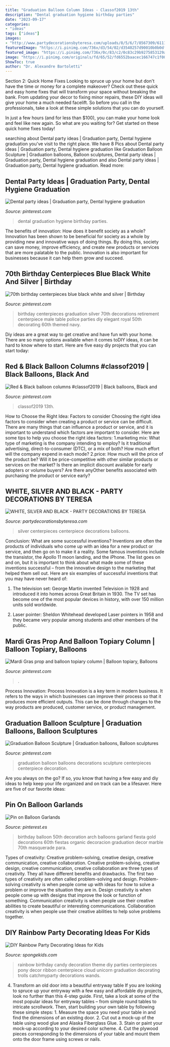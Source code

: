 ```yaml
---
title: "Graduation Balloon Column Ideas - Classof2019 13th"
description: "Dental graduation hygiene birthday parties"
date: "2023-09-17"
categories:
- "ideas"
tags: ["ideas"]
images:
- "http://www.partydecorationsbyteresa.com/uploads/8/5/6/7/8567309/6111736_orig.jpg?0"
featuredImage: "https://i.pinimg.com/736x/d3/54/02/d3540257d90010b0b0df3c0a546154f6--th-birthday-diy-birthday-centerpieces.jpg"
featured_image: "https://i.pinimg.com/736x/0c/83/c2/0c83c29b9275853129a0a39e7bc67cda.jpg"
image: "https://i.pinimg.com/originals/fd/65/52/fd6552baacec166747c1f00bd295fd9f.jpg"
ShowToc: true
author: "Dr. Alexandre Bartoletti"
---
```



Section 2: Quick Home Fixes
Looking to spruce up your home but don't have the time or money for a complete makeover? Check out these quick and easy home fixes that will transform your space without breaking the bank.
From updating your decor to fixing minor repairs, these DIY ideas will give your home a much needed facelift. So before you call in the professionals, take a look at these simple solutions that you can do yourself.

In just a few hours (and for less than $100), you can make your home look and feel like new again. So what are you waiting for? Get started on these quick home fixes today!

	

		
searching about Dental party ideas | Graduation party, Dental hygiene graduation you've visit to the right place. We have 8 Pics about Dental party ideas | Graduation party, Dental hygiene graduation like Graduation Balloon Sculpture | Graduation balloons, Balloon sculptures, Dental party ideas | Graduation party, Dental hygiene graduation and also Dental party ideas | Graduation party, Dental hygiene graduation. Read more:
		
    
## Dental Party Ideas | Graduation Party, Dental Hygiene Graduation

<img loading=lazy src="https://i.pinimg.com/originals/fd/65/52/fd6552baacec166747c1f00bd295fd9f.jpg" onerror="this.onerror=null;this.src='https://tse1.mm.bing.net/th?id=OIP.lLy2YjwnxGq3XqxFEyOMmAHaJ4&amp;pid=15.1';" alt="Dental party ideas | Graduation party, Dental hygiene graduation">

_Source: pinterest.com_

>dental graduation hygiene birthday parties. 

	

The benefits of innovation: How does it benefit society as a whole?
Innovation has been shown to be beneficial for society as a whole by providing new and innovative ways of doing things. By doing this, society can save money, improve efficiency, and create new products or services that are more palatable to the public. Innovation is also important for businesses because it can help them grow and succeed.

    
## 70th Birthday Centerpieces Blue Black White And Silver | Birthday

<img loading=lazy src="https://i.pinimg.com/736x/d3/54/02/d3540257d90010b0b0df3c0a546154f6--th-birthday-diy-birthday-centerpieces.jpg" onerror="this.onerror=null;this.src='https://tse3.mm.bing.net/th?id=OIP.7qPXWhv1HZ2-Mnq9-X7SxAHaJ3&amp;pid=15.1';" alt="70th birthday centerpieces blue black white and silver | Birthday">

_Source: pinterest.com_

>birthday centerpieces graduation silver 70th decorations retirement centerpiece male table police parties diy elegant royal 50th decorating 60th themed navy. 

	

Diy ideas are a great way to get creative and have fun with your home. There are so many options available when it comes toDIY ideas, it can be hard to know where to start. Here are five easy diy projects that you can start today: 

    
## Red &amp; Black Balloon Columns #classof2019 | Black Balloons, Black And

<img loading=lazy src="https://i.pinimg.com/736x/d9/9a/df/d99adf5eee12d331be8c96b71316f8b7.jpg" onerror="this.onerror=null;this.src='https://tse4.mm.bing.net/th?id=OIP.MJKidPCTssvRjB0KJQlOZQHaJ3&amp;pid=15.1';" alt="Red &amp; Black balloon columns #classof2019 | Black balloons, Black and">

_Source: pinterest.com_

>classof2019 13th. 

	

How to Choose the Right Idea: Factors to consider
Choosing the right idea factors to consider when creating a product or service can be difficult. There are many things that can influence a product or service, and it is important to understand which factors are important to consider. Here are some tips to help you choose the right idea factors:
1.marketing mix: What type of marketing is the company intending to employ? Is it traditional advertising, direct-to-consumer (DTC), or a mix of both? How much effort will the company expend in each mode?
2.price: How much will the price of the product be? Will it be price-competitive with other similar products or services on the market? Is there an implicit discount available for early adopters or volume buyers? Are there anyOther benefits associated with purchasing the product or service early?

    
## WHITE, SILVER AND BLACK - PARTY DECORATIONS BY TERESA

<img loading=lazy src="http://www.partydecorationsbyteresa.com/uploads/8/5/6/7/8567309/6111736_orig.jpg?0" onerror="this.onerror=null;this.src='https://tse1.mm.bing.net/th?id=OIP.7NHP3Psd9gmPgSGnXMCkkAHaJ4&amp;pid=15.1';" alt="WHITE, SILVER AND BLACK - PARTY DECORATIONS BY TERESA">

_Source: partydecorationsbyteresa.com_

>silver centerpieces centerpiece decorations balloons. 

	

Conclusion: What are some successful inventions?
Inventions are often the products of individuals who come up with an idea for a new product or service, and then go on to make it a reality. Some famous inventions include the transistor, the Apollo 11 moon landing, and the iPhone. The list goes on and on, but it is important to think about what made some of these inventions successful – from the innovative design to the marketing that helped them sell out. Here are six examples of successful inventions that you may have never heard of:
1. The television set: George Martin invented Television in 1928 and introduced it into homes across Great Britain in 1930. The TV set has become one of the most popular devices in history, with over 150 million units sold worldwide.

2. Laser pointer: Sheldon Whitehead developed Laser pointers in 1958 and they became very popular among students and other members of the public.

    
## Mardi Gras Prop And Balloon Topiary Column | Balloon Topiary, Balloons

<img loading=lazy src="https://i.pinimg.com/736x/0c/83/c2/0c83c29b9275853129a0a39e7bc67cda.jpg" onerror="this.onerror=null;this.src='https://tse1.mm.bing.net/th?id=OIP.gQDVcPBjyYM8nem7-km6lAHaKR&amp;pid=15.1';" alt="Mardi Gras prop and balloon topiary column | Balloon topiary, Balloons">

_Source: pinterest.com_

>. 

	

Process Innovation:
Process Innovation is a key term in modern business. It refers to the ways in which businesses can improve their process so that it produces more efficient outputs. This can be done through changes to the way products are produced, customer service, or product management.

    
## Graduation Balloon Sculpture | Graduation Balloons, Balloon Sculptures

<img loading=lazy src="https://i.pinimg.com/736x/ca/c9/36/cac936d69c4f53ea3efb37161620fb0d--graduation-balloons-fritz.jpg" onerror="this.onerror=null;this.src='https://tse3.mm.bing.net/th?id=OIP.fjn_hqdXjTk_ZpESOlmpOQDhEs&amp;pid=15.1';" alt="Graduation Balloon Sculpture | Graduation balloons, Balloon sculptures">

_Source: pinterest.com_

>graduation balloon balloons decorations sculpture centerpieces centerpiece decoration. 

	

Are you always on the go? If so, you know that having a few easy and diy ideas to help keep your life organized and on track can be a lifesaver. Here are five of our favorite ideas: 

    
## Pin On Balloon Garlands

<img loading=lazy src="https://i.pinimg.com/736x/d3/00/f9/d300f9fb49ed32aa4321ad065ac43cd3.jpg" onerror="this.onerror=null;this.src='https://tse3.mm.bing.net/th?id=OIP.zTTn53Yx_Q-qYR6boVDy_QAAAA&amp;pid=15.1';" alt="Pin on Balloon Garlands">

_Source: pinterest.es_

>birthday balloon 50th decoration arch balloons garland fiesta gold decorations 60th fiestas organic decoracion graduation decor marble 70th masquerade para. 

	

Types of creativity: Creative problem-solving, creative design, creative communication, creative collaboration.
Creative problem-solving, creative design, creative communication, creative collaboration are three types of creativity. They all have different benefits and drawbacks. The first two types of creativity are often called problem-solving and design. Problem-solving creativity is when people come up with ideas for how to solve a problem or improve the situation they are in. Design creativity is when people come up with designs that improve the look or function of something. Communication creativity is when people use their creative abilities to create beautiful or interesting communications. Collaboration creativity is when people use their creative abilities to help solve problems together.

    
## DIY Rainbow Party Decorating Ideas For Kids

<img loading=lazy src="https://spongekids.com/wp-content/uploads/2014/11/diy-rainbow-party-decorating-ideas/4-candy-decoration.jpg" onerror="this.onerror=null;this.src='https://tse2.mm.bing.net/th?id=OIP.GfTxgQhCKywEmuWykiSTCAHaLG&amp;pid=15.1';" alt="DIY Rainbow Party Decorating Ideas for Kids">

_Source: spongekids.com_

>rainbow birthday candy decoration theme diy parties centerpieces pony decor ribbon centerpiece cloud unicorn graduation decorating trolls catchmyparty decorations wands. 

	

4. Transform an old door into a beautiful entryway table
If you are looking to spruce up your entryway with a few easy and affordable diy projects, look no further than this 4-step guide. First, take a look at some of the most popular ideas for entryway tables – from simple round tables to intricate scrollwork. Then, start building your own table by following these simple steps: 1. Measure the space you need your table in and find the dimensions of an existing door. 2. Cut out a mock-up of the table using wood glue and Alaska Fiberglass Glue. 3. Stain or paint your mock-up according to your desired color scheme. 4. Cut the plywood pieces corresponding to the dimensions of your table and mount them onto the door frame using screws or nails.

